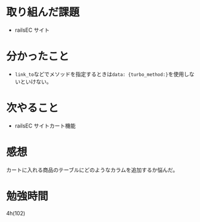 # 取り組んだ課題

- railsEC サイト

# 分かったこと

- `link_to`などでメソッドを指定するときは`data: {turbo_method:}`を使用しないといけない。

# 次やること

- railsEC サイトカート機能

# 感想

カートに入れる商品のテーブルにどのようなカラムを追加するか悩んだ。

# 勉強時間

4h(102)
